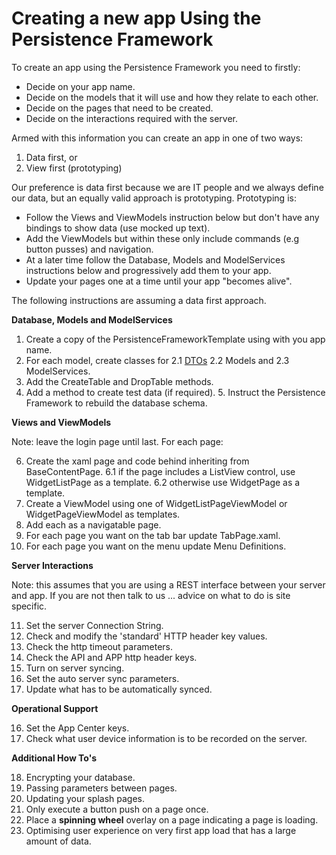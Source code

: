 # Creating a new app Using the Persistence Framework

To create an app using the Persistence Framework you need to firstly:
* Decide on your app name.
* Decide on the models that it will use and how they relate to each other.
* Decide on the pages that need to be created.
* Decide on the interactions required with the server.

Armed with this information you can create an app in one of two ways:
1. Data first, or
2. View first (prototyping)

Our preference is data first because we are IT people and we always define our data, but an equally valid approach is prototyping. Prototyping is:
* Follow the Views and ViewModels instruction below but don't have any bindings to show data (use mocked up text).
* Add the ViewModels but within these only include commands (e.g button pusses) and navigation.
* At a later time follow the Database, Models and ModelServices instructions below and progressively add them to your app.
* Update your pages one at a time until your app "becomes alive".

The following instructions are assuming a data first approach.

__Database, Models and ModelServices__

1. Create a copy of the PersistenceFrameworkTemplate using with you app name.
2. For each model, create classes for 
	2.1 [DTOs](https://melbourne-app-development.github.io/PersistenceFramework/CreatingANewAppDetail.html/#DTOs)
	2.2 Models and 
	2.3 ModelServices.
3. Add the CreateTable and DropTable methods.
4. Add a method to create test data (if required).
5. Instruct the Persistence Framework to rebuild the database schema.


__Views and ViewModels__

Note: leave the login page until last.
For each page:

6. Create the xaml page and code behind inheriting from BaseContentPage.
	6.1 if the page includes a ListView control, use WidgetListPage as a template.
	6.2 otherwise use WidgetPage as a template.
7. Create a ViewModel using one of WidgetListPageViewModel or WidgetPageViewModel as templates.
8. Add each as a navigatable page.
9. For each page you want on the tab bar update TabPage.xaml.
10. For each page you want on the menu update Menu Definitions.

__Server Interactions__

Note: this assumes that you are using a REST interface between your server and app. If you are not then talk to us ... advice on what to do is site specific.

11. Set the server Connection String.
12. Check and modify the 'standard' HTTP header key values.
13. Check the http timeout parameters.
14. Check the API and APP http header keys.
15. Turn on server syncing.
16. Set the auto server sync parameters.
17. Update what has to be automatically synced.

__Operational Support__

16. Set the App Center keys.
17. Check what user device information is to be recorded on the server.

__Additional How To's__

18. Encrypting your database.
19. Passing parameters between pages.
20. Updating your splash pages.
21. Only execute a button push on a page once.
22. Place a __spinning wheel__ overlay on a page indicating a page is loading.
23. Optimising user experience on very first app load that has a large amount of data.

